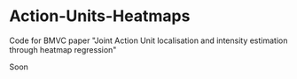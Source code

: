 # Action-Units-Heatmaps
Code for BMVC paper "Joint Action Unit localisation and intensity estimation through heatmap regression"

Soon
